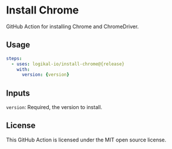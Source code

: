 Install Chrome
==============
GitHub Action for installing Chrome and ChromeDriver.

Usage
-----
```yaml
steps:
  - uses: logikal-io/install-chrome@{release}
    with:
      version: {version}
```

Inputs
------
`version`: Required, the version to install.

License
-------
This GitHub Action is licensed under the MIT open source license.
